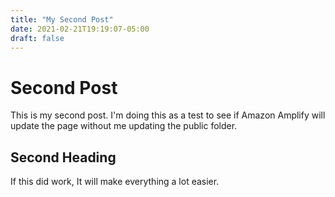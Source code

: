 ```yaml
---
title: "My Second Post"
date: 2021-02-21T19:19:07-05:00
draft: false
---
```


# Second Post
This is my second post.  I'm doing this as a test to see if Amazon Amplify will
update the page without me updating the public folder.

## Second Heading
If this did work, It will make everything a lot easier.
